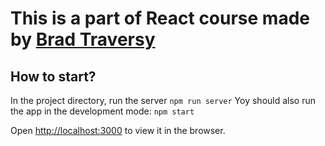 # This is a part of React course made by [Brad Traversy](https://www.traversymedia.com/)

## How to start?     
In the project directory, run the server 
`npm run server`
Yoy should also run the app in the development mode:
`npm start`

Open [http://localhost:3000](http://localhost:3000) to view it in the browser.
